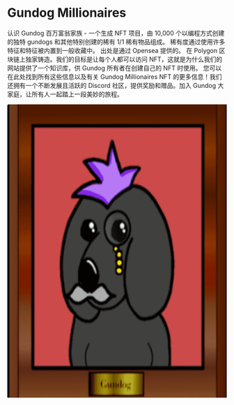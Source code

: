 # Gundog Millionaires

认识 Gundog 百万富翁家族 - 一个生成 NFT 项目，由 10,000 个以编程方式创建的独特 gundogs 和其他特别创建的稀有 1/1 稀有物品组成。 稀有度通过使用许多特征和特征被内置到一般收藏中。 出处是通过 Opensea 提供的。 在 Polygon 区块链上独家铸造。我们的目标是让每个人都可以访问 NFT，这就是为什么我们的网站提供了一个知识库，供 Gundog 所有者在创建自己的 NFT 时使用。 您可以在此处找到所有这些信息以及有关 Gundog Millionaires NFT 的更多信息！我们还拥有一个不断发展且活跃的 Discord 社区，提供奖励和赠品。加入 Gundog 大家庭，让所有人一起踏上一段美妙的旅程。

![nft](1661596197770(1).png)
